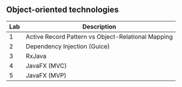 ## Object-oriented technologies

| Lab | Description |
| ----------- | ----------- |
| 1 | Active Record Pattern vs Object-Relational Mapping |
| 2 | Dependency Injection (Guice) |
| 3 | RxJava |
| 4 | JavaFX (MVC) |
| 5 | JavaFX (MVP) |

